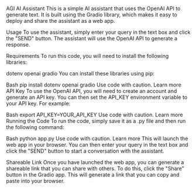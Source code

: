 

AGI AI Assistant
This is a simple AI assistant that uses the OpenAI API to generate text. It is built using the Gradio library, which makes it easy to deploy and share the assistant as a web app.

Usage
To use the assistant, simply enter your query in the text box and click the "SEND" button. The assistant will use the OpenAI API to generate a response.

Requirements
To run this code, you will need to install the following libraries:

dotenv
openai
gradio
You can install these libraries using pip:

Bash
pip install dotenv openai gradio
Use code with caution. Learn more
API Key
To use the OpenAI API, you will need to create an account and generate an API key. You can then set the API_KEY environment variable to your API key. For example:

Bash
export API_KEY=YOUR_API_KEY
Use code with caution. Learn more
Running the Code
To run the code, simply save it as a .py file and then run the following command:

Bash
python app.py
Use code with caution. Learn more
This will launch the web app in your browser. You can then enter your query in the text box and click the "SEND" button to start a conversation with the assistant.

Shareable Link
Once you have launched the web app, you can generate a shareable link that you can share with others. To do this, click the "Share" button in the Gradio app. This will generate a link that you can copy and paste into your browser.